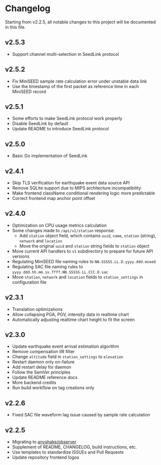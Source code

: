 # Changelog

Starting from v2.2.5, all notable changes to this project will be documented in this file.

## v2.5.3

 - Support channel multi-selection in SeedLink protocol

## v2.5.2

 - Fix MiniSEED sample rate calculation error under unstable data link
 - Use the timestamp of the first packet as reference time in each MiniSEED record

## v2.5.1

 - Some efforts to make SeedLink protocol work properly
 - Disable SeedLink by default
 - Update README to introduce SeedLink protocol

## v2.5.0

 - Basic Go implementation of SeedLink

## v2.4.1

 - Skip TLS verification for earthquake event data source API
 - Remove SQLite support due to MIPS architecture incompatibility
 - Make frontend className conditional rendering logic more predictable
 - Correct frontend map anchor point offset

## v2.4.0

 - Optimization on CPU usage metrics calculation
 - Some changes made to `/api/v1/station` response:
   - Add `station` object field, which contains `uuid`, `name`, `station` (string), `network` and `location`
   - Move the original `uuid` and `station` string fields to `station` object
 - Move current API handlers to `v1` subdirectory to prepare for future API versions
 - Regulating MiniSEED file naming rules to `NN.SSSSS.LL.D.yyyy.ddd.mseed`
 - Regulating SAC file naming rules to `yyyy.ddd.hh.mm.ss.ffff.NN.SSSSS.LL.CCC.D.sac`
 - Move `station`, `network` and `location` fields to `station_settings` in configuration file

## v2.3.1
 
 - Translation optimizations
 - Allow collapsing PGA, PGV, intensity data in realtime chart
 - Automatically adjusting realtime chart height to fit the screen

## v2.3.0

 - Update earthquake event arrival estimation algorithm
 - Remove compensation IIR filter
 - Change `altitude` field in `station_settings` to `elevation`
 - Restart daemon only on-failure
 - Add restart delay for daemon
 - Follow the SemVer principles
 - Update README reference docs
 - More backend credits
 - Run build workflow on tag creations only

## v2.2.6

 - Fixed SAC file waveform lag issue caused by sample rate calculation

## v2.2.5

 - Migrating to [anyshake/observer](https://github.com/anyshake/observer)
 - Supplement of README, CHANGELOG, build instructions, etc.
 - Use templates to standardize ISSUEs and Pull Requests
 - Update repository frontend logos
